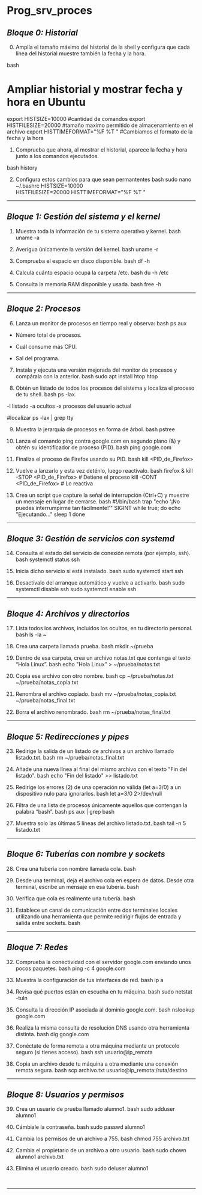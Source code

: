 # Prog_srv_proces

## *Bloque 0: Historial*

0. Amplía el tamaño máximo del historial de la shell y configura que cada línea del historial muestre también la fecha y la hora.

bash
# Ampliar historial y mostrar fecha y hora en Ubuntu
export HISTSIZE=10000  #cantidad de comandos
export HISTFILESIZE=20000  #tamaño maximo permitido de almacenamiento en el archivo
export HISTTIMEFORMAT="%F %T "  #Cambiamos el formato de la fecha y la hora


 


1. Comprueba que ahora, al mostrar el historial, aparece la fecha y hora junto a los comandos ejecutados.

bash
history


2. Configura estos cambios para que sean permantentes
bash
sudo nano ~/.bashrc
HISTSIZE=10000  
HISTFILESIZE=20000 
HISTTIMEFORMAT="%F %T "


---

## *Bloque 1: Gestión del sistema y el kernel*

1. Muestra toda la información de tu sistema operativo y kernel.
bash
uname -a

    
2. Averigua únicamente la versión del kernel.
bash
uname -r

    
3. Comprueba el espacio en disco disponible.
bash
df -h

    
4. Calcula cuánto espacio ocupa la carpeta /etc.
bash
du -h /etc

    
5. Consulta la memoria RAM disponible y usada.
bash
free -h

    

---

## *Bloque 2: Procesos*

6. Lanza un monitor de procesos en tiempo real y observa:
bash
ps aux

    
- Número total de procesos.
	
- Cuál consume más CPU.
	
- Sal del programa.
        
7. Instala y ejecuta una versión mejorada del monitor de procesos y compárala con la anterior.
bash
sudo apt install htop
 htop

    
8. Obtén un listado de todos los procesos del sistema y localiza el proceso de tu shell.
bash
ps -lax

-l listado
-a ocultos
-x procesos del usuario actual

#localizar
ps -lax | grep tty 

    
9. Muestra la jerarquía de procesos en forma de árbol.
bash
pstree

    
10. Lanza el comando ping contra google.com en segundo plano (&) y obtén su identificador de proceso (PID).
bash
ping google.com

    
11. Finaliza el proceso de Firefox usando su PID.
bash
kill <PID_de_Firefox>

	
12. Vuelve a lanzarlo y esta vez deténlo, luego reactívalo.
bash
firefox &
kill -STOP <PID_de_Firefox>  # Detiene el proceso
kill -CONT <PID_de_Firefox>  # Lo reactiva

    
13. Crea un script que capture la señal de interrupción (Ctrl+C) y muestre un mensaje en lugar de cerrarse.
bash
#!/bin/bash
trap "echo '¡No puedes interrumpirme tan fácilmente!'" SIGINT
while true; do
  echo "Ejecutando..."
  sleep 1
done

    

---

## *Bloque 3: Gestión de servicios con systemd*

14. Consulta el estado del servicio de conexión remota (por ejemplo, ssh).
bash
systemctl status ssh

    
15. Inicia dicho servicio si está instalado.
bash
sudo systemctl start ssh

    
16. Desactívalo del arranque automático y vuelve a activarlo.
bash
sudo systemctl disable ssh
sudo systemctl enable ssh

    
---

## *Bloque 4: Archivos y directorios*

17. Lista todos los archivos, incluidos los ocultos, en tu directorio personal.
bash
ls -la ~

    
18. Crea una carpeta llamada prueba.
bash
mkdir ~/prueba

    
19. Dentro de esa carpeta, crea un archivo notas.txt que contenga el texto “Hola Linux”.
bash
echo "Hola Linux" > ~/prueba/notas.txt

    
20. Copia ese archivo con otro nombre.
bash
cp ~/prueba/notas.txt ~/prueba/notas_copia.txt

    
21. Renombra el archivo copiado.
bash
mv ~/prueba/notas_copia.txt ~/prueba/notas_final.txt

    
22. Borra el archivo renombrado.
bash
rm ~/prueba/notas_final.txt

    
---

## *Bloque 5: Redirecciones y pipes*

23. Redirige la salida de un listado de archivos a un archivo llamado listado.txt.
bash
rm ~/prueba/notas_final.txt

    
24. Añade una nueva línea al final del mismo archivo con el texto "Fin del listado".
bash
echo "Fin del listado" >> listado.txt

    
25. Redirige los errores (2) de una operación no válida (let a=3/0) a un dispositivo nulo para ignorarlos.
bash
let a=3/0 2>/dev/null

    
26. Filtra de una lista de procesos únicamente aquellos que contengan la palabra “bash”.
bash
ps aux | grep bash

    
27. Muestra solo las últimas 5 líneas del archivo listado.txt.
bash
tail -n 5 listado.txt

    
---

## *Bloque 6: Tuberías con nombre y sockets*

28. Crea una tubería con nombre llamada cola.
bash


    
29. Desde una terminal, deja el archivo cola en espera de datos. Desde otra terminal, escribe un mensaje en esa tubería.
bash


    
30. Verifica que cola es realmente una tubería.
bash


    
31. Establece un canal de comunicación entre dos terminales locales utilizando una herramienta que permite redirigir flujos de entrada y salida entre sockets.
bash


    

---

## *Bloque 7: Redes*

32. Comprueba la conectividad con el servidor google.com enviando unos pocos paquetes.
bash
ping -c 4 google.com

    
33. Muestra la configuración de tus interfaces de red.
bash
ip a

	
34. Revisa qué puertos están en escucha en tu máquina.
bash
sudo netstat -tuln

    
35. Consulta la dirección IP asociada al dominio google.com.
bash
nslookup google.com

    
36. Realiza la misma consulta de resolución DNS usando otra herramienta distinta.
bash
dig google.com

    
37. Conéctate de forma remota a otra máquina mediante un protocolo seguro (si tienes acceso).
bash
ssh usuario@ip_remota

    
38. Copia un archivo desde tu máquina a otra mediante una conexión remota segura.
bash
scp archivo.txt usuario@ip_remota:/ruta/destino

    

---

## *Bloque 8: Usuarios y permisos*

39. Crea un usuario de prueba llamado alumno1.
bash
sudo adduser alumno1

    
40. Cámbiale la contraseña.
bash
sudo passwd alumno1

    
41. Cambia los permisos de un archivo a 755.
bash
chmod 755 archivo.txt

    
42. Cambia el propietario de un archivo a otro usuario.
bash
sudo chown alumno1 archivo.txt

    
43. Elimina el usuario creado.
bash
sudo deluser alumno1

    

---
